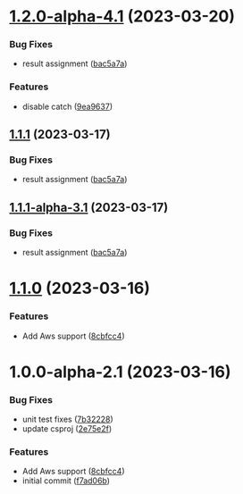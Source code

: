 # [1.2.0-alpha-4.1](https://github.com/devperimental/component-settings/compare/v1.1.0...v1.2.0-alpha-4.1) (2023-03-20)


### Bug Fixes

* result assignment ([bac5a7a](https://github.com/devperimental/component-settings/commit/bac5a7a65d9917b2309818744fea0405a2ba27e6))


### Features

* disable catch ([9ea9637](https://github.com/devperimental/component-settings/commit/9ea96377e89778363f78569fc183ac5bf548879a))

## [1.1.1](https://github.com/devperimental/component-settings/compare/v1.1.0...v1.1.1) (2023-03-17)


### Bug Fixes

* result assignment ([bac5a7a](https://github.com/devperimental/component-settings/commit/bac5a7a65d9917b2309818744fea0405a2ba27e6))

## [1.1.1-alpha-3.1](https://github.com/devperimental/component-settings/compare/v1.1.0...v1.1.1-alpha-3.1) (2023-03-17)


### Bug Fixes

* result assignment ([bac5a7a](https://github.com/devperimental/component-settings/commit/bac5a7a65d9917b2309818744fea0405a2ba27e6))

# [1.1.0](https://github.com/devperimental/component-settings/compare/v1.0.0...v1.1.0) (2023-03-16)


### Features

* Add Aws support ([8cbfcc4](https://github.com/devperimental/component-settings/commit/8cbfcc42fb7be873cf0ca6cee117ad385ec01cef))

# 1.0.0-alpha-2.1 (2023-03-16)


### Bug Fixes

* unit test fixes ([7b32228](https://github.com/devperimental/component-settings/commit/7b32228f077dabff026185fbfff061db6c3d51d1))
* update csproj ([2e75e2f](https://github.com/devperimental/component-settings/commit/2e75e2f9a1fb3ae5c4d913ee7e1345e601c75e27))


### Features

* Add Aws support ([8cbfcc4](https://github.com/devperimental/component-settings/commit/8cbfcc42fb7be873cf0ca6cee117ad385ec01cef))
* initial commit ([f7ad06b](https://github.com/devperimental/component-settings/commit/f7ad06b66e9dedcd16b8236ba8f76d3550e15189))
